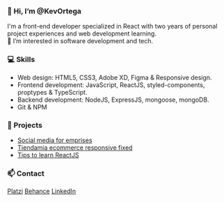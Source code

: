 ### 👋 Hi, I’m @KevOrtega
I'm a front-end developer specialized in React with two years of personal project experiences and web development learning.
<br>
👀 I’m interested in software development and tech.

### 💻 Skills
- Web design: HTML5, CSS3, Adobe XD, Figma & Responsive design.
- Frontend development: JavaScript, ReactJS, styled-components, proptypes & TypeScript.
- Backend development: NodeJS, ExpressJS, mongoose, mongoDB.
- Git & NPM

### 🚀 Projects
- [Social media for emprises](https://github.com/KevOrtega/Trademark-front)
- [Tiendamia ecommerce responsive fixed](https://github.com/KevOrtega/Tiendamia)
- [Tips to learn ReactJS](https://github.com/KevOrtega/React-Tips)
  
### 📫 Contact
[Platzi](https://platzi.com/p/kevortega/)
[Behance](https://www.behance.net/kevinortega4)
[LinkedIn](https://www.linkedin.com/in/kevin-ortega-531118200/)
